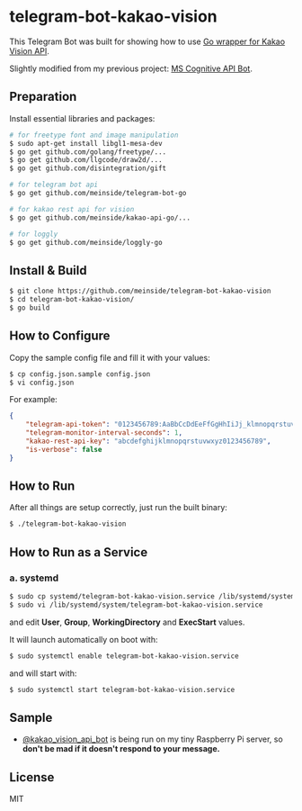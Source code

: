 # telegram-bot-kakao-vision

This Telegram Bot was built for showing how to use [Go wrapper for Kakao Vision API](https://github.com/meinside/kakao-api-go).

Slightly modified from my previous project: [MS Cognitive API Bot](https://github.com/meinside/telegram-ms-cognitive-bot).

## Preparation

Install essential libraries and packages:

```bash
# for freetype font and image manipulation
$ sudo apt-get install libgl1-mesa-dev
$ go get github.com/golang/freetype/...
$ go get github.com/llgcode/draw2d/...
$ go get github.com/disintegration/gift

# for telegram bot api
$ go get github.com/meinside/telegram-bot-go

# for kakao rest api for vision
$ go get github.com/meinside/kakao-api-go/...

# for loggly
$ go get github.com/meinside/loggly-go
```

## Install & Build

```bash
$ git clone https://github.com/meinside/telegram-bot-kakao-vision
$ cd telegram-bot-kakao-vision/
$ go build
```

## How to Configure

Copy the sample config file and fill it with your values:

```bash
$ cp config.json.sample config.json
$ vi config.json
```

For example:

```json
{
	"telegram-api-token": "0123456789:AaBbCcDdEeFfGgHhIiJj_klmnopqrstuvwx-yz",
	"telegram-monitor-interval-seconds": 1,
	"kakao-rest-api-key": "abcdefghijklmnopqrstuvwxyz0123456789",
	"is-verbose": false
}
```

## How to Run

After all things are setup correctly, just run the built binary:

```bash
$ ./telegram-bot-kakao-vision
```

## How to Run as a Service

### a. systemd

```bash
$ sudo cp systemd/telegram-bot-kakao-vision.service /lib/systemd/system/
$ sudo vi /lib/systemd/system/telegram-bot-kakao-vision.service
```

and edit **User**, **Group**, **WorkingDirectory** and **ExecStart** values.

It will launch automatically on boot with:

```bash
$ sudo systemctl enable telegram-bot-kakao-vision.service
```

and will start with:

```bash
$ sudo systemctl start telegram-bot-kakao-vision.service
```

## Sample

* [@kakao_vision_api_bot](https://telegram.me/kakao_vision_api_bot) is being run on my tiny Raspberry Pi server, so **don't be mad if it doesn't respond to your message.**

## License

MIT

